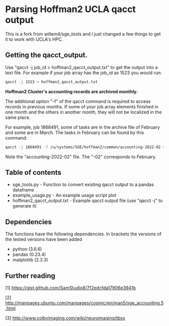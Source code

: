 # Parsing Hoffman2 UCLA qacct output

This is a fork from willem4/sge_tools and I just changed a few things to get it to work with UCLA's HPC.

## Getting the qacct_output. 

Use "qacct -j job_id > hoffman2_qacct_output.txt" to get the output into a text file. For example if your job array has the job_id as 1523 you would run:

```bash
qacct -j 1523 > hoffman2_qacct_output.txt
```

**Hoffman2 Cluster's accounting records are archived monthly.**  

The additional option "-f" of the qacct command is required to access records in previous months. If some of your job array elements finished in one month and the others in another month, they will not be localized in the same place. 

For example, job  1868491, some of tasks are in the archive file of February and some are in March. The tasks in February can be found by this command:

```bash
qacct -j 1868491 -f /u/systems/SGE/hoffman2/common/accounting-2022-02 > hoffman2_qacct_output.txt
```

Note the "accounting-2022-02" file. The "-02" corresponds to February. 

## Table of contents

- sge_tools.py - Function to convert existing qacct output to a pandas dataframe
- example_usage.py - An example usage script plot
- hoffman2_qacct_output.txt - Example qacct output file (use "qacct -j" to generate it)

## Dependencies

The functions have the following dependencies. In brackets the versions of the tested versions have been added
- python (3.6.6)
- pandas (0.23.4)
- matplotlib (2.3.3)

## Further reading
[1] https://gist.github.com/SamStudio8/7f2edcfda17906e3941b

[2] http://manpages.ubuntu.com/manpages/cosmic/en/man5/sge_accounting.5.html

[3] http://www.colbyimaging.com/wiki/neuroimaging/tbss
